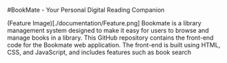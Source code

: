 #BookMate - Your Personal Digital Reading Companion

(Feature Image)[./documentation/Feature.png]
Bookmate is a library management system designed to make it easy for users to browse and manage books in a library. This GitHub repository contains the front-end code for the Bookmate web application. The front-end is built using HTML, CSS, and JavaScript, and includes features such as book search
